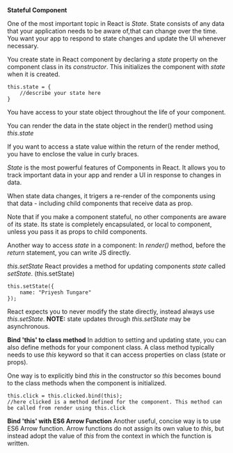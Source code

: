 **Stateful Component**

One of the most important topic in React is *State*. State consists of any data that your application needs to be aware of,that can change over the time. You want your app to respond to state changes and update the UI whenever necessary.

You create state in React component by declaring a *state* property on the component class in its *constructor*. This initializes the component with *state* when it is created.

```
this.state = {
    //describe your state here
}
```

You have access to your state object throughout the life of your component. 

You can render the data in the state object in the render() method using *this.state*

If you want to access a state value within the return of the render method, you have to enclose the value in curly braces.

*State* is the most powerful features of Components in React. It allows you to track important data in your app and render a UI in response to changes in data. 

When state data changes, it trigers a re-render of the components using that data - including child components that receive data as prop. 

Note that if you make a component stateful, no other components are aware of its state. Its state is completely encapsulated, or local to component, unless you pass it as props to child components.

Another way to access *state* in a component:
In *render()* method, before the *return* statement, you can write JS directly. 

*this.setState*
React provides a method for updating components *state* called *setState*. (this.setState)

```
this.setState({
    name: "Priyesh Tungare"
});
```

React expects you to never modify the state directly, instead always use *this.setState*. 
**NOTE:** state updates through *this.setState* may be asynchronous.

**Bind 'this' to class method**
In addtion to setting and updating state, you can also define methods for your component class. A class method typically needs to use *this* keyword so that it can access properties on class (state or props).

One way is to explicitly bind *this* in the constructor so *this* becomes bound to the class methods when the component is initialized. 
```
this.click = this.clicked.bind(this);
//here clicked is a method defined for the component. This method can be called from render using this.click
```

**Bind 'this' with ES6 Arrow Function**
Another useful, concise way is to use ES6 Arrow function. Arrow functions do not assign its own value to *this*, but instead adopt the value of *this* from the context in which the function is written.


